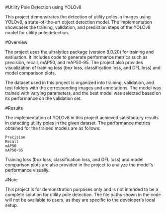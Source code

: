 #Utility Pole Detection using YOLOv8

This project demonstrates the detection of utility poles in images using YOLOv8, a state-of-the-art object detection model. The implementation showcases the training, validation, and prediction steps of the YOLOv8 model for utility pole detection.

#Overview

The project uses the ultralytics package (version 8.0.20) for training and evaluation. It includes code to generate performance metrics such as precision, recall, mAP50, and mAP50-95. The project also provides visualization of training loss (box loss, classification loss, and DFL loss) and model comparison plots.

The dataset used in this project is organized into training, validation, and test folders with the corresponding images and annotations. The model was trained with varying parameters, and the best model was selected based on its performance on the validation set.

#Results

The implementation of YOLOv8 in this project achieved satisfactory results in detecting utility poles in the given dataset. The performance metrics obtained for the trained models are as follows:

    Precision
    Recall
    mAP50
    mAP50-95

Training loss (box loss, classification loss, and DFL loss) and model comparison plots are also provided in the project to analyze the model's performance visually.

#Note

This project is for demonstration purposes only and is not intended to be a complete solution for utility pole detection. The file paths shown in the code will not be available to users, as they are specific to the developer's local setup.
